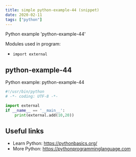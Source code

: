 ```yaml
---
title: simple python-example-44 (snippet)
date: 2020-02-11
tags: ["python"]
---
```

Python example 'python-example-44'


Modules used in program: 
* `import external`

## python-example-44

Python example: python-example-44

```python
#!/usr/bin/python
# -*- coding: UTF-8 -*-

import external
if __name__ == '__main__':
    print(external.add(10,20))


```

## Useful links

- Learn Python: https://pythonbasics.org/
- More Python: https://pythonprogramminglanguage.com
